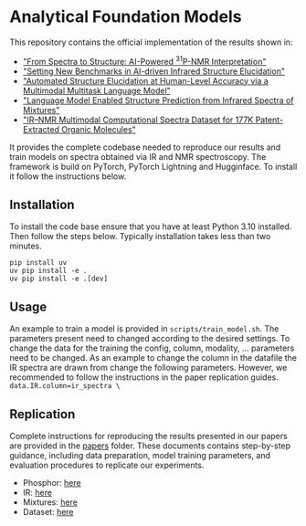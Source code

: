 # Analytical Foundation Models

This repository contains the official implementation of the results shown in:
- ["From Spectra to Structure: AI-Powered <sup>31</sup>P-NMR Interpretation"](https://pubs.rsc.org/en/content/articlelanding/2025/dd/d5dd00131e)
- ["Setting New Benchmarks in AI-driven Infrared Structure Elucidation"](https://pubs.acs.org/doi/10.1021/acs.analchem.5c01460)
- ["Automated Structure Elucidation at Human-Level Accuracy via a Multimodal Multitask Language Model"](https://chemrxiv.org/engage/chemrxiv/article-details/682eccb7c1cb1ecda0b3c633)
- ["Language Model Enabled Structure Prediction from Infrared Spectra of Mixtures"](https://chemrxiv.org/engage/chemrxiv/article-details/686249a91a8f9bdab5bfefee)
- ["IR–NMR Multimodal Computational Spectra Dataset for 177K Patent-Extracted Organic Molecules"](https://chemrxiv.org/engage/chemrxiv/article-details/684f1f86c1cb1ecda0230ceb)
  
It provides the complete codebase needed to reproduce our results and train models on spectra obtained via IR and NMR spectroscopy. The framework is build on PyTorch, PyTorch Lightning and Hugginface. To install it follow the instructions below.

## Installation
To install the code base ensure that you have at least Python 3.10 installed. Then follow the steps below. Typically installation takes less than two minutes.

```
pip install uv
uv pip install -e .
uv pip install -e .[dev]
```

## Usage
An example to train a model is provided in `scripts/train_model.sh`. The parameters present need to changed according to the desired settings. To change the data for the training the config, column, modality, ... parameters need to be changed. As an example to change the column in the datafile the IR spectra are drawn from change the following parameters. However, we recommended to follow the instructions in the paper replication guides.
`data.IR.column=ir_spectra \`

## Replication
Complete instructions for reproducing the results presented in our papers are provided in the [papers](paper_replication/) folder. These documents contains step-by-step guidance, including data preparation, model training parameters, and evaluation procedures to replicate our experiments. 

- Phosphor: [here](paper_replication/phosphor)
- IR: [here](paper_replication/ir)
- Mixtures: [here](paper_replication/mixture)
- Dataset: [here](paper_replication/scripts_ir_nmr_multimodal_comp_spectra_dataset)
